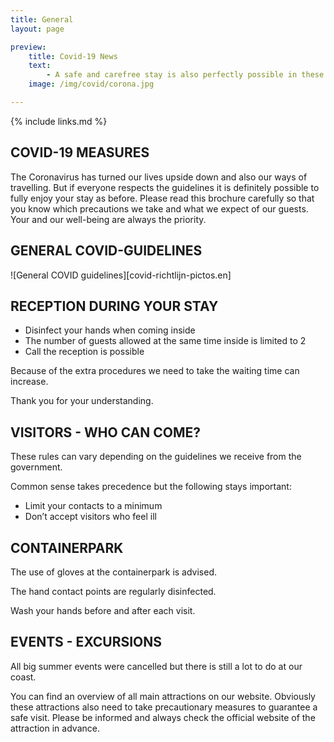 ```yaml
---
title: General
layout: page

preview:
    title: Covid-19 News
    text:
        - A safe and carefree stay is also perfectly possible in these Corona times. We are happy to list all our precautions and guidelines.
    image: /img/covid/corona.jpg

---
```


{% include links.md %}

## COVID-19 MEASURES

The Coronavirus has turned our lives upside down and also our ways of travelling. But if
everyone respects the guidelines it is definitely possible to fully enjoy your stay as before.
Please read this brochure carefully so that you know which precautions we take and what
we expect of our guests. Your and our well-being are always the priority.


## GENERAL COVID-GUIDELINES

![General COVID guidelines][covid-richtlijn-pictos.en]


## RECEPTION DURING YOUR STAY

* Disinfect your hands when coming inside
* The number of guests allowed at the same time inside is limited to 2
* Call the reception is possible

Because of the extra procedures we need to take the waiting time can increase.

Thank you for your understanding.

## VISITORS - WHO CAN COME?

These rules can vary depending on the guidelines we receive from the government.

Common sense takes precedence but the following stays important:
* Limit your contacts to a minimum
* Don’t accept visitors who feel ill

## CONTAINERPARK

The use of gloves at the containerpark is advised.

The hand contact points are regularly disinfected.

Wash your hands before and after each visit.

## EVENTS - EXCURSIONS

All big summer events were cancelled but there is still a lot to do at our coast.

You can find an overview of all main attractions on our website. Obviously these attractions
also need to take precautionary measures to guarantee a safe visit. Please be informed and
always check the official website of the attraction in advance.